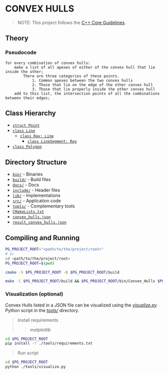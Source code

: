 # CONVEX HULLS

> NOTE: This project follows the [C++ Core Guidelines](http://isocpp.github.io/CppCoreGuidelines/CppCoreGuidelines).

## Theory

### Pseudocode

``` psuedocode
for every combination of convex hulls:
    make a list of all apexes of either of the convex hull that lie inside the other;
        There are three categories of these points.
            1. Common apexes between the two convex hulls
            2. Those that lie on the edge of the other convex hull
            3. Those that lie properly inside the other convex hull
    add to this list, the intersection points of all the combinations between their edges;
```

## Class Hierarchy

* [`struct Point`](./include/geometry/point.h)  
* [`class Line`](./include/geometry/line.h)  
  * [`class Ray: Line`](./include/geometry/ray.h)  
    * [`class LineSegment: Ray`](./include/geometry/line_segment.h)  
* [`class Polygon`](./include/geometry/polygon.h)  

## Directory Structure

* [`bin/`](./bin) - Binaries
* [`build/`](./build) - Build files
* [`docs/`](./docs) - Docs
* [`include/`](./include) - Header files
* [`lib/`](./lib) - Implementations
* [`src/`](./src) - Application code
* [`tools/`](./tools) - Complementary tools
* [`CMakeLists.txt`](./CMakeLists.txt)
* [`convex_hulls.json`](./convex_hulls.json)
* [`result_convex_hulls.json`](./result_convex_hulls.json)

## Compiling and Running

``` sh
PG_PROJECT_ROOT="<path/to/the/project/root>"
# or
cd <path/to/the/project/root>
PG_PROJECT_ROOT=$(pwd)
```

``` sh
cmake -S $PG_PROJECT_ROOT -B $PG_PROJECT_ROOT/build
```

``` sh
make -C $PG_PROJECT_ROOT/build && $PG_PROJECT_ROOT/bin/Convex_Hulls $PG_PROJECT_ROOT/convex_hulls.json
```

### Visualization (optional)

Convex Hulls listed in a JSON file can be visualized using the [*visualize.py*](./tools/visualize.py) Python script in the [*tools/*](./tools) directory.  

> Install requirements
>> *matplotlib*

``` sh
cd $PG_PROJECT_ROOT
pip install -r ./tools/requirements.txt
```

> Run script

``` sh
cd $PG_PROJECT_ROOT
python ./tools/visualize.py
```
